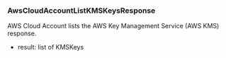 ### AwsCloudAccountListKMSKeysResponse
AWS Cloud Account lists the AWS Key Management Service (AWS KMS) response.

- result: list of KMSKeys
